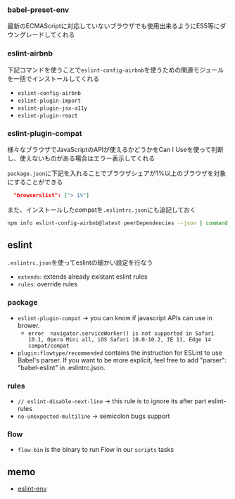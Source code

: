 ### babel-preset-env
最新のECMAScriptに対応していないブラウザでも使用出来るようにES5等にダウングレードしてくれる

### eslint-airbnb
下記コマンドを使うことで`eslint-config-airbnb`を使うための関連モジュールを一括でインストールしてくれる

* `eslint-config-airbnb`
* `eslint-plugin-import`
* `eslint-plugin-jsx-a11y`
* `eslint-plugin-react`

### eslint-plugin-compat
様々なブラウザでJavaScriptのAPIが使えるかどうかをCan I Useを使って判断し、使えないものがある場合はエラー表示してくれる

`package.json`に下記を入れることでブラウザシェアが1%以上のブラウザを対象にすることができる
```json
  "browserslist": ["> 1%"]
```

また、インストールしたcompatを`.eslintrc.json`にも追記しておく

```bash
npm info eslint-config-airbnb@latest peerDependencies --json | command sed 's/[\{\},]//g ; s/: /@/g' | xargs yarn add --dev eslint-config-airbnb@latest
```

## eslint

`.eslintrc.json`を使ってeslintの細かい設定を行なう

* `extends`: extends already existant eslint rules
* `rules`: override rules

### package

* `eslint-plugin-compat` -> you can know if javascript APIs can use in brower.
  * `error  navigator.serviceWorker() is not supported in Safari 10.1, Opera Mini all, iOS Safari 10.0-10.2, IE 11, Edge 14  compat/compat`
* `plugin:flowtype/recommended` contains the instruction for ESLint to use Babel's parser. If you want to be more explicit, feel free to add "parser": "babel-eslint" in .eslintrc.json.

### rules

* `// eslint-disable-next-line` -> this rule is to ignore its after part eslint-rules
* `no-unexpected-multiline` -> semicolon bugs support

### flow

* `flow-bin` is the binary to run Flow in our `scripts` tasks

## memo
* [eslint-env](http://qiita.com/makotot/items/822f592ff8470408be18)

